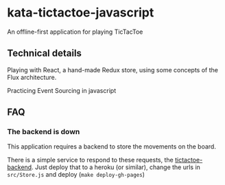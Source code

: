 # kata-tictactoe-javascript
An offline-first application for playing TicTacToe

## Technical details

Playing with React, a hand-made Redux store, using some concepts of the Flux architecture.

Practicing Event Sourcing in javascript

## FAQ

### The backend is down

This application requires a backend to store the movements on the board.

There is a simple service to respond to these requests, the 
[tictactoe-backend](https://github.com/alvarogarcia7/kata-tictactoe-backend-javascript).
Just deploy that to a heroku (or similar), change the urls in `src/Store.js` and
deploy (`make deploy-gh-pages`)

